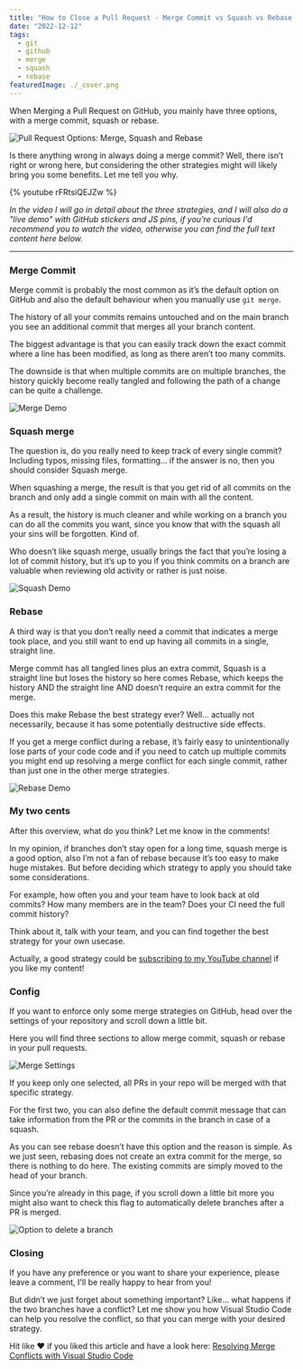 ```yaml
---
title: "How to Close a Pull Request - Merge Commit vs Squash vs Rebase on GitHub"
date: "2022-12-12"
tags:
  - git
  - github
  - merge
  - squash
  - rebase
featuredImage: ./_cover.png
---
```


When Merging a Pull Request on GitHub, you mainly have three options, with a merge commit, squash or rebase.

![Pull Request Options: Merge, Squash and Rebase](./merge-options.png)

Is there anything wrong in always doing a merge commit? Well, there isn’t right or wrong here, but considering the other strategies might will likely bring you some benefits. Let me tell you why.

{% youtube rFRtsiQEJZw %}

_In the video I will go in detail about the three strategies, and I will also do a "live demo" with GitHub stickers and JS pins, if you're curious I'd recommend you to watch the video, otherwise you can find the full text content here below._

---

### Merge Commit

Merge commit is probably the most common as it’s the default option on GitHub and also the default behaviour when you manually use `git merge`.

The history of all your commits remains untouched and on the main branch you see an additional commit that merges all your branch content.

The biggest advantage is that you can easily track down the exact commit where a line has been modified, as long as there aren’t too many commits.

The downside is that when multiple commits are on multiple branches, the history quickly become really tangled and following the path of a change can be quite a challenge.

![Merge Demo](./merge.png)

### Squash merge

The question is, do you really need to keep track of every single commit? Including typos, missing files, formatting… if the answer is no, then you should consider Squash merge.

When squashing a merge, the result is that you get rid of all commits on the branch and only add a single commit on main with all the content.

As a result, the history is much cleaner and while working on a branch you can do all the commits you want, since you know that with the squash all your sins will be forgotten. Kind of.

Who doesn’t like squash merge, usually brings the fact that you’re losing a lot of commit history, but it’s up to you if you think commits on a branch are valuable when reviewing old activity or rather is just noise.

![Squash Demo](./squash.png)

### Rebase

A third way is that you don’t really need a commit that indicates a merge took place, and you still want to end up having all commits in a single, straight line.

Merge commit has all tangled lines plus an extra commit, Squash is a straight line but loses the history so here comes Rebase, which keeps the history AND the straight line AND doesn’t require an extra commit for the merge.

Does this make Rebase the best strategy ever? Well... actually not necessarily, because it has some potentially destructive side effects.

If you get a merge conflict during a rebase, it’s fairly easy to unintentionally lose parts of your code code and if you need to catch up multiple commits you might end up resolving a merge conflict for each single commit, rather than just one in the other merge strategies.

![Rebase Demo](./rebase.png)

### My two cents

After this overview, what do you think? Let me know in the comments!

In my opinion, if branches don’t stay open for a long time, squash merge is a good option, also I’m not a fan of rebase because it’s too easy to make huge mistakes. But before deciding which strategy to apply you should take some considerations.

For example, how often you and your team have to look back at old commits? How many members are in the team? Does your CI need the full commit history?

Think about it, talk with your team, and you can find together the best strategy for your own usecase.

Actually, a good strategy could be [subscribing to my YouTube channel](https://www.youtube.com/channel/UC-KqnO3ez7vF-kyIQ_22rdA?sub_confirmation=1) if you like my content!

### Config

If you want to enforce only some merge strategies on GitHub, head over the settings of your repository and scroll down a little bit.

Here you will find three sections to allow merge commit, squash or rebase in your pull requests.

![Merge Settings](./merge-settings.png)

If you keep only one selected, all PRs in your repo will be merged with that specific strategy.

For the first two, you can also define the default commit message that can take information from the PR or the commits in the branch in case of a squash.

As you can see rebase doesn’t have this option and the reason is simple. As we just seen, rebasing does not create an extra commit for the merge, so there is nothing to do here. The existing commits are simply moved to the head of your branch.

Since you’re already in this page, if you scroll down a little bit more you might also want to check this flag to automatically delete branches after a PR is merged.

![Option to delete a branch](./delete-branch.png)

### Closing

If you have any preference or you want to share your experience, please leave a comment, I'll be really happy to hear from you!

But didn’t we just forget about something important? Like… what happens if the two branches have a conflict? Let me show you how Visual Studio Code can help you resolve the conflict, so that you can merge with your desired strategy.

Hit like ❤️ if you liked this article and have a look here: [Resolving Merge Conflicts with Visual Studio Code](/merge-conflict-vscode)
